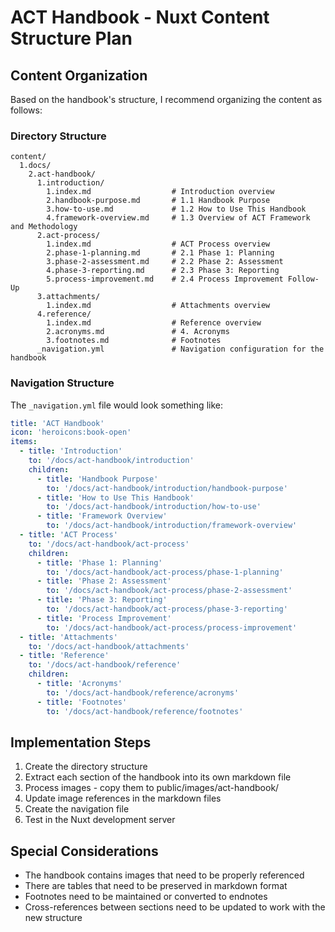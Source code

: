# ACT Handbook - Nuxt Content Structure Plan

## Content Organization

Based on the handbook's structure, I recommend organizing the content as follows:

### Directory Structure
```
content/
  1.docs/
    2.act-handbook/
      1.introduction/
        1.index.md                  # Introduction overview
        2.handbook-purpose.md       # 1.1 Handbook Purpose
        3.how-to-use.md             # 1.2 How to Use This Handbook
        4.framework-overview.md     # 1.3 Overview of ACT Framework and Methodology
      2.act-process/
        1.index.md                  # ACT Process overview
        2.phase-1-planning.md       # 2.1 Phase 1: Planning
        3.phase-2-assessment.md     # 2.2 Phase 2: Assessment
        4.phase-3-reporting.md      # 2.3 Phase 3: Reporting
        5.process-improvement.md    # 2.4 Process Improvement Follow-Up
      3.attachments/
        1.index.md                  # Attachments overview
      4.reference/
        1.index.md                  # Reference overview
        2.acronyms.md               # 4. Acronyms
        3.footnotes.md              # Footnotes
      _navigation.yml               # Navigation configuration for the handbook
```

### Navigation Structure
The `_navigation.yml` file would look something like:

```yaml
title: 'ACT Handbook'
icon: 'heroicons:book-open'
items:
  - title: 'Introduction'
    to: '/docs/act-handbook/introduction'
    children:
      - title: 'Handbook Purpose'
        to: '/docs/act-handbook/introduction/handbook-purpose'
      - title: 'How to Use This Handbook'
        to: '/docs/act-handbook/introduction/how-to-use'
      - title: 'Framework Overview'
        to: '/docs/act-handbook/introduction/framework-overview'
  - title: 'ACT Process'
    to: '/docs/act-handbook/act-process'
    children:
      - title: 'Phase 1: Planning'
        to: '/docs/act-handbook/act-process/phase-1-planning'
      - title: 'Phase 2: Assessment'
        to: '/docs/act-handbook/act-process/phase-2-assessment'
      - title: 'Phase 3: Reporting' 
        to: '/docs/act-handbook/act-process/phase-3-reporting'
      - title: 'Process Improvement'
        to: '/docs/act-handbook/act-process/process-improvement'
  - title: 'Attachments'
    to: '/docs/act-handbook/attachments'
  - title: 'Reference'
    to: '/docs/act-handbook/reference'
    children:
      - title: 'Acronyms'
        to: '/docs/act-handbook/reference/acronyms'
      - title: 'Footnotes'
        to: '/docs/act-handbook/reference/footnotes'
```

## Implementation Steps

1. Create the directory structure
2. Extract each section of the handbook into its own markdown file
3. Process images - copy them to public/images/act-handbook/
4. Update image references in the markdown files
5. Create the navigation file
6. Test in the Nuxt development server

## Special Considerations

- The handbook contains images that need to be properly referenced
- There are tables that need to be preserved in markdown format
- Footnotes need to be maintained or converted to endnotes
- Cross-references between sections need to be updated to work with the new structure